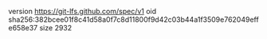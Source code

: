 version https://git-lfs.github.com/spec/v1
oid sha256:382bcee01f8c41d58a0f7c8d11800f9d42c03b44a1f3509e762049effe658e37
size 2932
